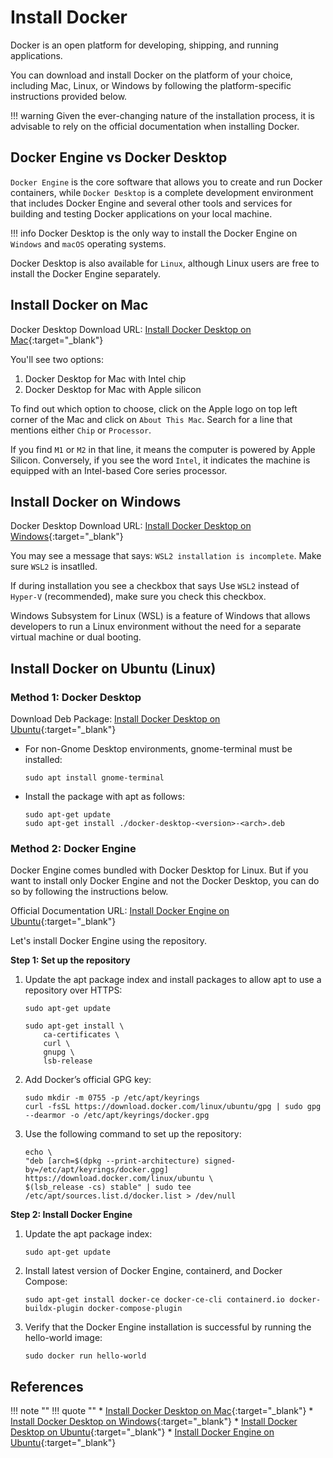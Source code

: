 # Install Docker

Docker is an open platform for developing, shipping, and running applications.

You can download and install Docker on the platform of your choice, including Mac, Linux, or Windows by following the platform-specific instructions provided below.

!!! warning
    Given the ever-changing nature of the installation process, it is advisable to rely on the official documentation when installing Docker.


## Docker Engine vs Docker Desktop

`Docker Engine` is the core software that allows you to create and run Docker containers, while `Docker Desktop` is a complete development environment that includes Docker Engine and several other tools and services for building and testing Docker applications on your local machine.

!!! info
    Docker Desktop is the only way to install the Docker Engine on `Windows` and `macOS` operating systems.

Docker Desktop is also available for `Linux`, although Linux users are free to install the Docker Engine separately.


## Install Docker on Mac

Docker Desktop Download URL: [Install Docker Desktop on Mac]{:target="_blank"}

You'll see two options:

1. Docker Desktop for Mac with Intel chip
2. Docker Desktop for Mac with Apple silicon

To find out which option to choose, click on the Apple logo on top left corner of the Mac and click on `About This Mac`. Search for a line that mentions either `Chip` or `Processor`. 

If you find `M1` or `M2` in that line, it means the computer is powered by Apple Silicon. Conversely, if you see the word `Intel`, it indicates the machine is equipped with an Intel-based Core series processor.


## Install Docker on Windows

Docker Desktop Download URL: [Install Docker Desktop on Windows]{:target="_blank"}

You may see a message that says: `WSL2 installation is incomplete`. Make sure `WSL2` is insatlled.

If during installation you see a checkbox that says Use `WSL2` instead of `Hyper-V` (recommended), make sure you check this checkbox.

Windows Subsystem for Linux (WSL) is a feature of Windows that allows developers to run a Linux environment without the need for a separate virtual machine or dual booting.

## Install Docker on Ubuntu (Linux)

### Method 1: Docker Desktop

Download Deb Package: [Install Docker Desktop on Ubuntu]{:target="_blank"}

* For non-Gnome Desktop environments, gnome-terminal must be installed:

    ```
    sudo apt install gnome-terminal
    ```

* Install the package with apt as follows:

    ```
    sudo apt-get update
    sudo apt-get install ./docker-desktop-<version>-<arch>.deb
    ```

### Method 2: Docker Engine

Docker Engine comes bundled with Docker Desktop for Linux. But if you want to install only Docker Engine and not the Docker Desktop, you can do so by following the instructions below.

Official Documentation URL: [Install Docker Engine on Ubuntu]{:target="_blank"}

Let's install Docker Engine using the repository.

**Step 1: Set up the repository**

1. Update the apt package index and install packages to allow apt to use a repository over HTTPS:

    ```
    sudo apt-get update

    sudo apt-get install \
        ca-certificates \
        curl \
        gnupg \
        lsb-release
    ```

2. Add Docker’s official GPG key:

    ```
    sudo mkdir -m 0755 -p /etc/apt/keyrings
    curl -fsSL https://download.docker.com/linux/ubuntu/gpg | sudo gpg --dearmor -o /etc/apt/keyrings/docker.gpg
    ```

3. Use the following command to set up the repository:

    ```
    echo \
    "deb [arch=$(dpkg --print-architecture) signed-by=/etc/apt/keyrings/docker.gpg] https://download.docker.com/linux/ubuntu \
    $(lsb_release -cs) stable" | sudo tee /etc/apt/sources.list.d/docker.list > /dev/null
    ```

**Step 2: Install Docker Engine**

1. Update the apt package index:

    ```
    sudo apt-get update
    ```

2. Install latest version of Docker Engine, containerd, and Docker Compose:

    ```
    sudo apt-get install docker-ce docker-ce-cli containerd.io docker-buildx-plugin docker-compose-plugin
    ```

3. Verify that the Docker Engine installation is successful by running the hello-world image:

    ```
    sudo docker run hello-world
    ```

## References
!!! note ""
    !!! quote ""
        * [Install Docker Desktop on Mac]{:target="_blank"}
        * [Install Docker Desktop on Windows]{:target="_blank"}
        * [Install Docker Desktop on Ubuntu]{:target="_blank"}
        * [Install Docker Engine on Ubuntu]{:target="_blank"}


<!-- Hyperlinks -->
[Install Docker Desktop on Mac]: https://docs.docker.com/desktop/install/mac-install/
[Install Docker Desktop on Windows]: https://docs.docker.com/desktop/install/windows-install/
[Install Docker Desktop on Ubuntu]: https://docs.docker.com/desktop/install/ubuntu/
[Install Docker Engine on Ubuntu]: https://docs.docker.com/engine/install/ubuntu/